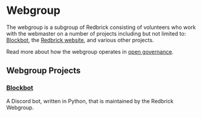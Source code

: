 # Webgroup

The webgroup is a subgroup of Redbrick consisting of volunteers who work with the webmaster on a number of projects including but not limited to: [Blockbot](https://github.com/redbrick/blockbot), the [Redbrick website](https://github.com/redbrick/atlas), and various other projects.

Read more about how the webgroup operates in [open governance](https://redbrick.dcu.ie/open-governance/webgroup/webgroup.html).

## Webgroup Projects

### [Blockbot](blockbot.md)

A Discord bot, written in Python, that is maintained by the Redbrick Webgroup.
